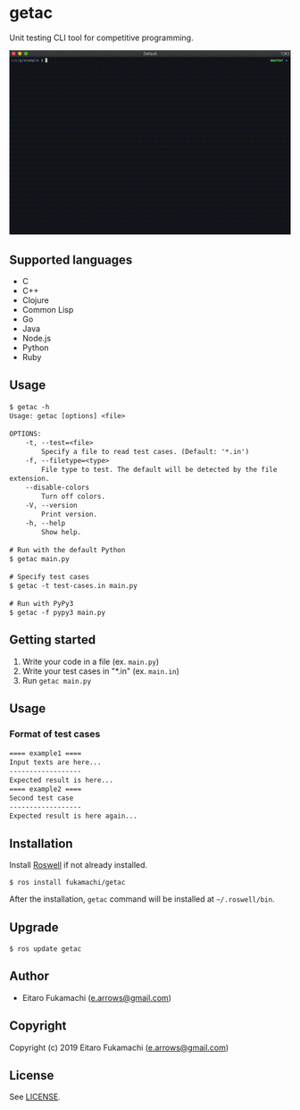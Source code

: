 # getac

Unit testing CLI tool for competitive programming.

![Screenshot](images/screencast.gif)

## Supported languages

* C
* C++
* Clojure
* Common Lisp
* Go
* Java
* Node.js
* Python
* Ruby

## Usage

```
$ getac -h
Usage: getac [options] <file>

OPTIONS:
    -t, --test=<file>
        Specify a file to read test cases. (Default: '*.in')
    -f, --filetype=<type>
        File type to test. The default will be detected by the file extension.
    --disable-colors
        Turn off colors.
    -V, --version
        Print version.
    -h, --help
        Show help.

# Run with the default Python
$ getac main.py

# Specify test cases
$ getac -t test-cases.in main.py

# Run with PyPy3
$ getac -f pypy3 main.py
```

## Getting started

1. Write your code in a file (ex. `main.py`)
2. Write your test cases in "*.in" (ex. `main.in`)
3. Run `getac main.py`

## Usage

### Format of test cases

```
==== example1 ====
Input texts are here...
------------------
Expected result is here...
==== example2 ====
Second test case
------------------
Expected result is here again...
```

## Installation

Install [Roswell](https://github.com/roswell/roswell) if not already installed.

```
$ ros install fukamachi/getac
```

After the installation, `getac` command will be installed at `~/.roswell/bin`.

## Upgrade

```
$ ros update getac
```

## Author

* Eitaro Fukamachi (e.arrows@gmail.com)

## Copyright

Copyright (c) 2019 Eitaro Fukamachi (e.arrows@gmail.com)

## License

See [LICENSE](LICENSE).

